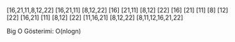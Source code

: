 [16,21,11,8,12,22]
[16,21,11]  [8,12,22]
[16] [21,11]   [8,12] [22]
[16] [21] [11] [8] [12] [22]
[16,21] [11]   [8,12]  [22]
[11,16,21]     [8,12,22]
[8,11,12,16,21,22]

Big O Gösterimi: O(nlogn)
